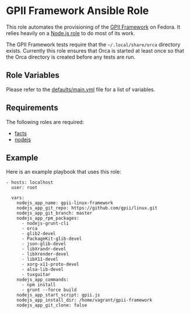 # GPII Framework Ansible Role

This role automates the provisioning of the [GPII Framework](https://github.com/gpii/linux) on Fedora. It relies heavily on a [Node.js role](https://github.com/avtar/ansible-nodejs) to do most of its work.

The GPII Framework tests require that the ``~/.local/share/orca`` directory exists. Currently this role ensures that Orca is started at least once so that the Orca directory is created before any tests are run.

## Role Variables

Please refer to the [defaults/main.yml](https://github.com/avtar/ansible-gpii-framework/blob/master/defaults/main.yml) file for a list of variables.

## Requirements

The following roles are required:

*  [facts](https://github.com/avtar/ansible-facts/)
*  [nodejs](https://github.com/avtar/ansible-nodejs/)

## Example

Here is an example playbook that uses this role:

```
- hosts: localhost
  user: root

  vars:
    nodejs_app_name: gpii-linux-framework
    nodejs_app_git_repo: https://github.com/gpii/linux.git
    nodejs_app_git_branch: master
    nodejs_app_rpm_packages:
      - nodejs-grunt-cli
      - orca
      - glib2-devel
      - PackageKit-glib-devel
      - json-glib-devel
      - libXrandr-devel
      - libXrender-devel
      - libX11-devel
      - xorg-x11-proto-devel
      - alsa-lib-devel
      - tuxguitar
    nodejs_app_commands:
      - npm install
      - grunt --force build
    nodejs_app_start_script: gpii.js
    nodejs_app_install_dir: /home/vagrant/gpii-framework
    nodejs_app_git_clone: false
```
